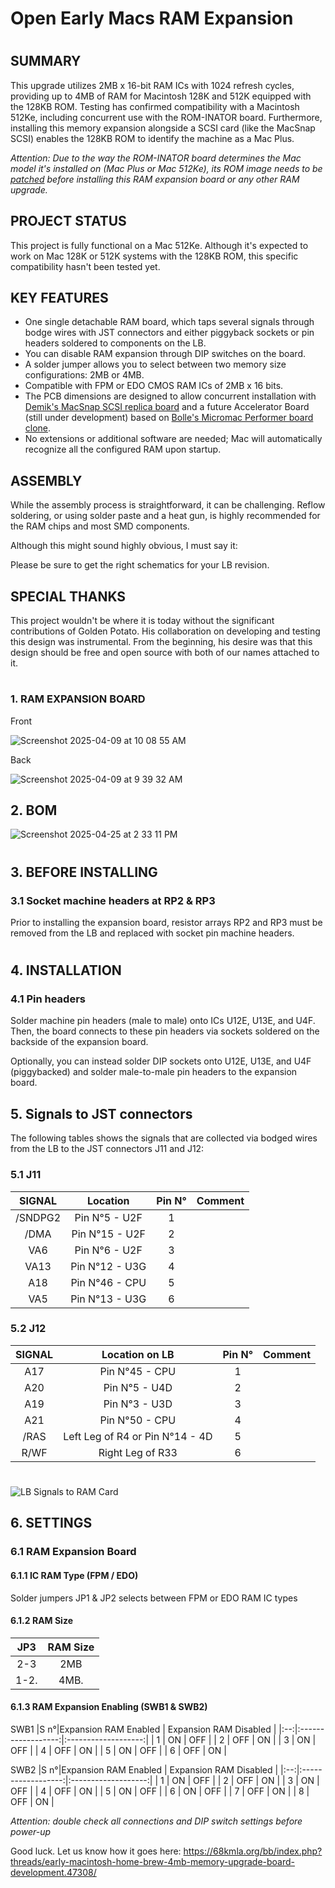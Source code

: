 # Open Early Macs RAM Expansion
#
 ## SUMMARY

This upgrade utilizes 2MB x 16-bit RAM ICs with 1024 refresh cycles, providing up to 4MB of RAM for Macintosh 128K and 512K equipped with the 128KB ROM. 
Testing has confirmed compatibility with a Macintosh 512Ke, including concurrent use with the ROM-INATOR board. Furthermore, installing this memory expansion alongside a SCSI card (like the MacSnap SCSI) enables the 128KB ROM to identify the machine as a Mac Plus.

*Attention: Due to the way the ROM-INATOR board determines the Mac model it's installed on (Mac Plus or Mac 512Ke), its ROM image needs to be [patched](https://68kmla.org/bb/index.php?threads/early-macintosh-home-brew-4mb-memory-upgrade-board-development.47308/post-544271) before installing this RAM expansion board or any other RAM upgrade.*


## PROJECT STATUS

This project is fully functional on a Mac 512Ke. Although it's expected to work on Mac 128K or 512K systems with the 128KB ROM, this specific compatibility hasn't been tested yet.

## KEY FEATURES

* One single detachable RAM board, which taps several signals through bodge wires with JST connectors and either piggyback sockets or pin headers soldered to components on the LB.
* You can disable RAM expansion through DIP switches on the board.
* A solder jumper allows you to select between two memory size configurations: 2MB or 4MB.
* Compatible with FPM or EDO CMOS RAM ICs of 2MB x 16 bits.
* The PCB dimensions are designed to allow concurrent installation with [Demik's MacSnap SCSI replica board](https://github.com/demik/MacSnap-SCSI//) and a future Accelerator Board (still under development) based on [Bolle's Micromac Performer board clone](https://github.com/TheRealBolle/Performer-SE-PL-CL).
* No extensions or additional software are needed; Mac will automatically recognize all the configured RAM upon startup.
## ASSEMBLY

While the assembly process is straightforward, it can be challenging. Reflow soldering, or using solder paste and a heat gun, is highly recommended for the RAM chips and most SMD components. 

Although this might sound highly obvious, I must say it:

Please be sure to get the right schematics for your LB revision.

## SPECIAL THANKS

This project wouldn't be where it is today without the significant contributions of Golden Potato. His collaboration on developing and testing this design was instrumental. From the beginning, his desire was that this design should be free and open source with both of our names attached to it. 
#
#

### 1. RAM EXPANSION BOARD 
Front

![Screenshot 2025-04-09 at 10 08 55 AM](https://github.com/user-attachments/assets/de959ade-b2c9-4ae8-911b-d56883ff1fd2)



Back

![Screenshot 2025-04-09 at 9 39 32 AM](https://github.com/user-attachments/assets/46a13f87-a933-4e78-9750-3d6b5d64c997)


## 2. BOM


![Screenshot 2025-04-25 at 2 33 11 PM](https://github.com/user-attachments/assets/821c0caf-546c-44f0-92c2-87965683e375)


#
## 3. BEFORE INSTALLING 

### 3.1 Socket machine headers at RP2 & RP3 

Prior to installing the expansion board, resistor arrays RP2 and RP3 must be removed from the LB and replaced with socket pin machine headers.
#
## 4. INSTALLATION

### 4.1 Pin headers
  
Solder machine pin headers (male to male) onto ICs U12E, U13E, and U4F. Then, the board connects to these pin headers via sockets soldered on the backside of the expansion board.

Optionally, you can instead solder DIP sockets onto U12E, U13E, and U4F (piggybacked) and solder male-to-male pin headers to the expansion board.

## 5. Signals to JST connectors

The following tables shows the signals that are collected via bodged wires from the LB to the JST connectors J11 and J12:


### 5.1 J11

| SIGNAL          | Location       | Pin N° | Comment         |
|:---------------:|:--------------:|:------------:|:---------------:|
| /SNDPG2         |Pin N°5 - U2F   |1             |                 |
| /DMA            |Pin N°15 - U2F  |2             |                 |
| VA6             |Pin N°6 - U2F   |3             |                 |
| VA13            |Pin N°12 - U3G  |4             |                 |
| A18             |Pin N°46 - CPU  |5             |                 |
| VA5             |Pin N°13 - U3G  |6             |                 |

### 5.2 J12

| SIGNAL                | Location on LB   | Pin N° | Comment         |
|:---------------------:|:----------------:|:------------:|:---------------:|
| A17                   |Pin N°45 - CPU    |1             |                 |
| A20                   |Pin N°5 - U4D     |2             |                 |
| A19                   |Pin N°3 - U3D     |3             |                 |
| A21                   |Pin N°50 - CPU    |4             |                 |
| /RAS                  |Left Leg of R4 or Pin N°14 - 4D   |5             |                 | 
| R/WF                  |Right Leg of R33  |6             |                 |
#

![LB Signals to RAM Card](https://github.com/user-attachments/assets/d8907ae5-67fd-44f9-9d66-02d6485c3b42)

## 6. SETTINGS

### 6.1 RAM Expansion Board

#### 6.1.1 IC RAM Type (FPM / EDO)

Solder jumpers JP1 & JP2 selects between FPM or EDO RAM IC types

#### 6.1.2 RAM Size

|JP3              |RAM Size           |
|:---------------:|:-----------------:|
| 2-3             | 2MB               |
| 1-2.            | 4MB.              |


#### 6.1.3 RAM Expansion Enabling (SWB1 & SWB2)

SWB1
|S n°|Expansion RAM Enabled  |  Expansion RAM Disabled |
|:--:|:------------------:|:-------------------:|
| 1  | ON                 |               OFF   |
| 2  | OFF                |               ON    |
| 3  | ON                 |               OFF   |
| 4  | OFF                |               ON    |
| 5  | ON                 |               OFF   |
| 6  | OFF                |               ON    |

SWB2
|S n°|Expansion RAM Enabled  |  Expansion RAM Disabled |
|:--:|:------------------:|:-------------------:|
| 1  | ON                 |               OFF   |
| 2  | OFF                |               ON    |
| 3  | ON                 |               OFF   |
| 4  | OFF                |               ON    |
| 5  | ON                 |               OFF   |
| 6  | ON                 |               OFF   |
| 7  | OFF                |               ON    |
| 8  | OFF                |               ON    |

*Attention: double check all connections and DIP switch settings before power-up*

Good luck. Let us know how it goes here: https://68kmla.org/bb/index.php?threads/early-macintosh-home-brew-4mb-memory-upgrade-board-development.47308/

